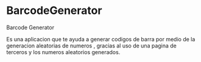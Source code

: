 # BarcodeGenerator

Barcode Generator

Es una aplicacion que te ayuda a generar codigos de barra por medio de la generacion aleatorias de numeros , gracias al uso de una pagina de terceros y los numeros aleatorios generados.
